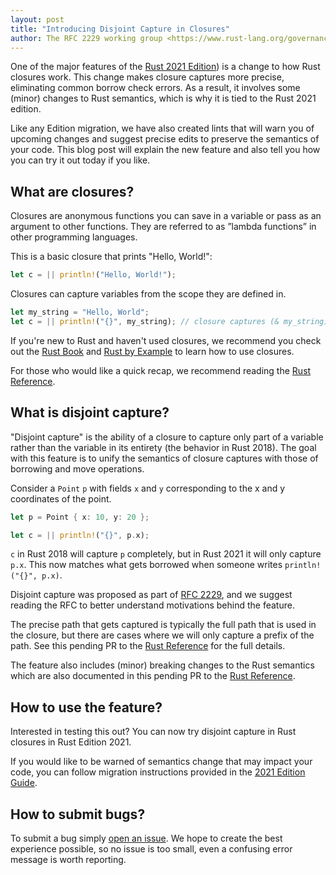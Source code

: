 ```yaml
---
layout: post
title: "Introducing Disjoint Capture in Closures"
author: The RFC 2229 working group <https://www.rust-lang.org/governance/teams/compiler#wg-rfc-2229>
---
```


One of the major features of the [Rust 2021 Edition](https://blog.rust-lang.org/2021/05/11/edition-2021.html)) is a change to how Rust closures work. This change makes closure captures more precise, eliminating common borrow check errors. As a result, it involves some (minor) changes to Rust semantics, which is why it is tied to the Rust 2021 edition.

Like any Edition migration, we have also created lints that will warn you of upcoming changes and suggest precise edits to preserve the semantics of your code. This blog post will explain the new feature and also tell you how you can try it out today if you like.

## What are closures?
Closures are anonymous functions you can save in a variable or pass as an argument to other functions. They are referred to as ”lambda functions” in other programming languages.
    
This is a basic closure that prints "Hello, World!":

```rust
let c = || println!("Hello, World!"); 
```


Closures can capture variables from the scope they are defined in.
 ```rust
let my_string = "Hello, World";
let c = || println!("{}", my_string); // closure captures (& my_string)
```


If you're new to Rust and haven't used closures, we recommend you check out the [Rust Book](https://doc.rust-lang.org/book/ch13-01-closures.html) and [Rust by Example](https://doc.rust-lang.org/rust-by-example/fn/closures.html) to learn how to use closures.

For those who would like a quick recap, we recommend reading the [Rust Reference](https://doc.rust-lang.org/reference/types/closure.html).


## What is disjoint capture?

"Disjoint capture" is the ability of a closure to capture only part of a variable rather than the variable in its entirety (the behavior in Rust 2018). The goal with this feature is to unify the semantics of closure captures with those of borrowing and move operations.

Consider a `Point` `p` with fields `x` and `y` corresponding to the x and y coordinates of the point.

```rust
let p = Point { x: 10, y: 20 };

let c = || println!("{}", p.x);
```

`c` in Rust 2018 will capture `p` completely, but in Rust 2021 it will only capture `p.x`. This now matches what gets borrowed when someone writes `println!("{}", p.x)`.

Disjoint capture was proposed as part of [RFC 2229](https://github.com/rust-lang/rfcs/blob/master/text/2229-capture-disjoint-fields.md), and we suggest reading the RFC to better understand motivations behind the feature.

The precise path that gets captured is typically the full path that is used in the closure, but there are cases where we will only capture a prefix of the path. See this pending PR to the [Rust Reference](https://github.com/rust-lang/reference/blob/6b88e48ffebc46be91884ef6237accb947e5f6f3/src/types/closure.md) for the full details.

The feature also includes (minor) breaking changes to the Rust semantics which are also documented in this pending PR to the [Rust Reference](https://github.com/rust-lang/reference/blob/6b88e48ffebc46be91884ef6237accb947e5f6f3/src/types/closure.md).

## How to use the feature?

Interested in testing this out? You can now try disjoint capture in Rust closures in Rust Edition 2021. 

If you would like to be warned of semantics change that may impact your code, you can follow migration instructions provided in the [2021 Edition Guide](https://doc.rust-lang.org/nightly/edition-guide/rust-2021/disjoint-capture-in-closures.html#migration).

## How to submit bugs?

To submit a bug simply [open an issue](https://github.com/rust-lang/rust/issues/new/choose). We hope to create the best experience possible, so no issue is too small, even a confusing error message is worth reporting.

